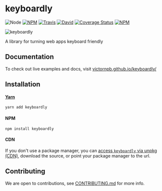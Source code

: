 # keyboardly

![Node](https://img.shields.io/node/v/keyboardly.svg?style=flat-square)
[![NPM](https://img.shields.io/npm/v/keyboardly.svg?style=flat-square)](https://www.npmjs.com/package/keyboardly)
[![Travis](https://img.shields.io/travis/victornpb/keyboardly/master.svg?style=flat-square)](https://travis-ci.org/victornpb/keyboardly)
[![David](https://img.shields.io/david/victornpb/keyboardly.svg?style=flat-square)](https://david-dm.org/victornpb/keyboardly)
[![Coverage Status](https://img.shields.io/coveralls/victornpb/keyboardly.svg?style=flat-square)](https://coveralls.io/github/victornpb/keyboardly)
[![NPM](https://img.shields.io/npm/dt/keyboardly.svg?style=flat-square)](https://www.npmjs.com/package/keyboardly)

![keyboardly](https://user-images.githubusercontent.com/3372598/175796486-7d460e30-33f4-4d87-9afc-0154cd5f801c.jpg)


A library for turning web apps keyboard friendly


## Documentation

To check out live examples and docs, visit [victornpb.github.io/keyboardly/](https://victornpb.github.io/keyboardly/)

## Installation

#### [Yarn](https://github.com/yarnpkg/yarn)

    yarn add keyboardly

#### NPM

    npm install keyboardly

#### CDN
If you don't use a package manager, you can [access `keyboardly` via unpkg (CDN)](https://unpkg.com/keyboardly/), download the source, or point your package manager to the url.

## Contributing

We are open to contributions, see [CONTRIBUTING.md](CONTRIBUTING.md) for more info.
